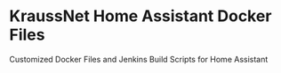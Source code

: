 # KraussNet Home Assistant Docker Files

Customized Docker Files and Jenkins Build Scripts for Home Assistant
